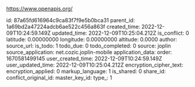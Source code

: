 https://www.openapis.org/

id: 87a65fd616964c9ca83f7f9e5b0bca31
parent_id: 1a69bd2a47224adcb6ae522c456a863f
created_time: 2022-12-09T10:24:59.149Z
updated_time: 2022-12-09T10:25:04.212Z
is_conflict: 0
latitude: 0.00000000
longitude: 0.00000000
altitude: 0.0000
author: 
source_url: 
is_todo: 1
todo_due: 0
todo_completed: 0
source: joplin
source_application: net.cozic.joplin-mobile
application_data: 
order: 1670581499145
user_created_time: 2022-12-09T10:24:59.149Z
user_updated_time: 2022-12-09T10:25:04.212Z
encryption_cipher_text: 
encryption_applied: 0
markup_language: 1
is_shared: 0
share_id: 
conflict_original_id: 
master_key_id: 
type_: 1